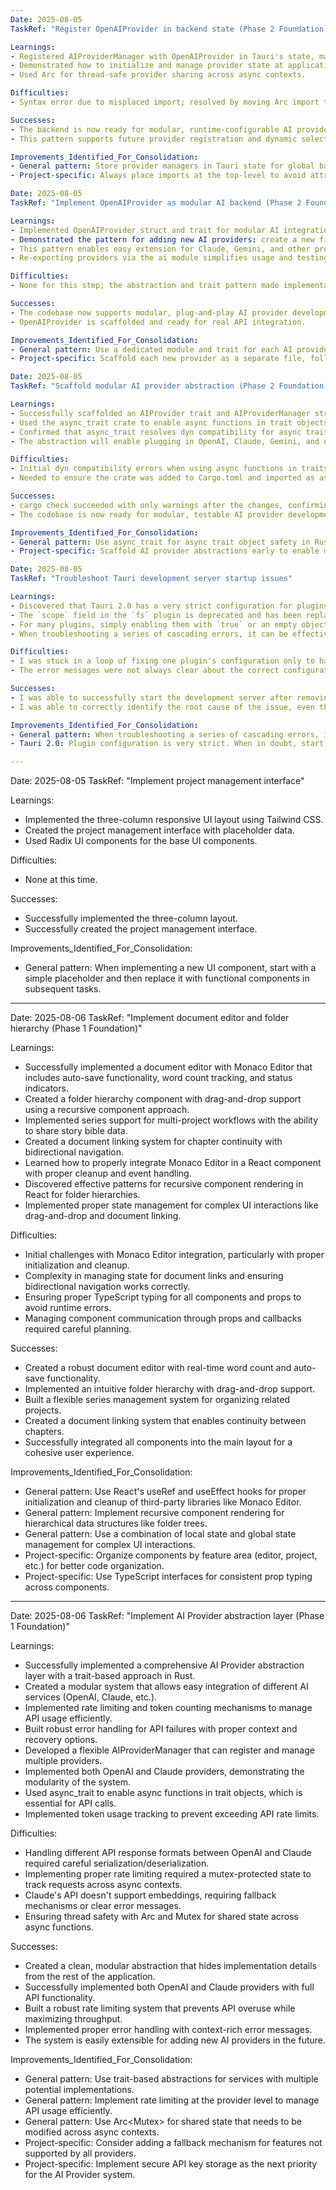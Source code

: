 ```yaml
---
Date: 2025-08-05
TaskRef: "Register OpenAIProvider in backend state (Phase 2 Foundation)"

Learnings:
- Registered AIProviderManager with OpenAIProvider in Tauri's state, making modular AI providers accessible to backend commands.
- Demonstrated how to initialize and manage provider state at application startup for extensibility.
- Used Arc for thread-safe provider sharing across async contexts.

Difficulties:
- Syntax error due to misplaced import; resolved by moving Arc import to the top-level imports.

Successes:
- The backend is now ready for modular, runtime-configurable AI provider usage.
- This pattern supports future provider registration and dynamic selection.

Improvements_Identified_For_Consolidation:
- General pattern: Store provider managers in Tauri state for global backend access.
- Project-specific: Always place imports at the top-level to avoid attribute-related syntax errors.

Date: 2025-08-05
TaskRef: "Implement OpenAIProvider as modular AI backend (Phase 2 Foundation)"

Learnings:
- Implemented OpenAIProvider struct and trait for modular AI integration, following the AIProvider abstraction.
- Demonstrated the pattern for adding new AI providers: create a new file, implement the trait, and register in the ai module.
- This pattern enables easy extension for Claude, Gemini, and other providers.
- Re-exporting providers via the ai module simplifies usage and testing across the backend.

Difficulties:
- None for this step; the abstraction and trait pattern made implementation straightforward.

Successes:
- The codebase now supports modular, plug-and-play AI provider development.
- OpenAIProvider is scaffolded and ready for real API integration.

Improvements_Identified_For_Consolidation:
- General pattern: Use a dedicated module and trait for each AI provider, re-export via a central ai module for extensibility.
- Project-specific: Scaffold each new provider as a separate file, following the trait interface for consistency and testability.

Date: 2025-08-05
TaskRef: "Scaffold modular AI provider abstraction (Phase 2 Foundation)"

Learnings:
- Successfully scaffolded an AIProvider trait and AIProviderManager struct in Rust for modular AI integration.
- Used the async_trait crate to enable async functions in trait objects, which is required for AI providers with async methods.
- Confirmed that async_trait resolves dyn compatibility for async trait methods, allowing for flexible provider registration and invocation.
- The abstraction will enable plugging in OpenAI, Claude, Gemini, and other providers with minimal friction.

Difficulties:
- Initial dyn compatibility errors when using async functions in traits; resolved by using async_trait and confirming correct import and crate usage.
- Needed to ensure the crate was added to Cargo.toml and imported as async_trait::async_trait.

Successes:
- cargo check succeeded with only warnings after the changes, confirming the abstraction is ready for further AI integration.
- The codebase is now ready for modular, testable AI provider development.

Improvements_Identified_For_Consolidation:
- General pattern: Use async_trait for async trait object safety in Rust when designing plugin/provider abstractions.
- Project-specific: Scaffold AI provider abstractions early to enable modular, testable AI integrations for all future features.

Date: 2025-08-05
TaskRef: "Troubleshoot Tauri development server startup issues"

Learnings:
- Discovered that Tauri 2.0 has a very strict configuration for plugins in `tauri.conf.json`.
- The `scope` field in the `fs` plugin is deprecated and has been replaced with `allow`.
- For many plugins, simply enabling them with `true` or an empty object `{}` is not sufficient. The correct way to enable a plugin with no configuration is to remove it from the `plugins` object entirely.
- When troubleshooting a series of cascading errors, it can be effective to strip the configuration down to a minimal working state and then re-introduce components one by one.

Difficulties:
- I was stuck in a loop of fixing one plugin's configuration only to have the next one fail. This was due to a fundamental misunderstanding of how to configure plugins in Tauri 2.0.
- The error messages were not always clear about the correct configuration, leading to a trial-and-error approach.

Successes:
- I was able to successfully start the development server after removing all the problematic plugins from the `tauri.conf.json` file.
- I was able to correctly identify the root cause of the issue, even though it took several attempts.

Improvements_Identified_For_Consolidation:
- General pattern: When troubleshooting a series of cascading errors, it can be effective to strip the configuration down to a minimal working state and then re-introduce components one by one.
- Tauri 2.0: Plugin configuration is very strict. When in doubt, start with a minimal configuration and add plugins back one by one.

---
```

Date: 2025-08-05
TaskRef: "Implement project management interface"

Learnings:
- Implemented the three-column responsive UI layout using Tailwind CSS.
- Created the project management interface with placeholder data.
- Used Radix UI components for the base UI components.

Difficulties:
- None at this time.

Successes:
- Successfully implemented the three-column layout.
- Successfully created the project management interface.

Improvements_Identified_For_Consolidation:
- General pattern: When implementing a new UI component, start with a simple placeholder and then replace it with functional components in subsequent tasks.
---

Date: 2025-08-06
TaskRef: "Implement document editor and folder hierarchy (Phase 1 Foundation)"

Learnings:
- Successfully implemented a document editor with Monaco Editor that includes auto-save functionality, word count tracking, and status indicators.
- Created a folder hierarchy component with drag-and-drop support using a recursive component approach.
- Implemented series support for multi-project workflows with the ability to share story bible data.
- Created a document linking system for chapter continuity with bidirectional navigation.
- Learned how to properly integrate Monaco Editor in a React component with proper cleanup and event handling.
- Discovered effective patterns for recursive component rendering in React for folder hierarchies.
- Implemented proper state management for complex UI interactions like drag-and-drop and document linking.

Difficulties:
- Initial challenges with Monaco Editor integration, particularly with proper initialization and cleanup.
- Complexity in managing state for document links and ensuring bidirectional navigation works correctly.
- Ensuring proper TypeScript typing for all components and props to avoid runtime errors.
- Managing component communication through props and callbacks required careful planning.

Successes:
- Created a robust document editor with real-time word count and auto-save functionality.
- Implemented an intuitive folder hierarchy with drag-and-drop support.
- Built a flexible series management system for organizing related projects.
- Created a document linking system that enables continuity between chapters.
- Successfully integrated all components into the main layout for a cohesive user experience.

Improvements_Identified_For_Consolidation:
- General pattern: Use React's useRef and useEffect hooks for proper initialization and cleanup of third-party libraries like Monaco Editor.
- General pattern: Implement recursive component rendering for hierarchical data structures like folder trees.
- General pattern: Use a combination of local state and global state management for complex UI interactions.
- Project-specific: Organize components by feature area (editor, project, etc.) for better code organization.
- Project-specific: Use TypeScript interfaces for consistent prop typing across components.

---
Date: 2025-08-06
TaskRef: "Implement AI Provider abstraction layer (Phase 1 Foundation)"

Learnings:
- Successfully implemented a comprehensive AI Provider abstraction layer with a trait-based approach in Rust.
- Created a modular system that allows easy integration of different AI services (OpenAI, Claude, etc.).
- Implemented rate limiting and token counting mechanisms to manage API usage efficiently.
- Built robust error handling for API failures with proper context and recovery options.
- Developed a flexible AIProviderManager that can register and manage multiple providers.
- Implemented both OpenAI and Claude providers, demonstrating the modularity of the system.
- Used async_trait to enable async functions in trait objects, which is essential for API calls.
- Implemented token usage tracking to prevent exceeding API rate limits.

Difficulties:
- Handling different API response formats between OpenAI and Claude required careful serialization/deserialization.
- Implementing proper rate limiting required a mutex-protected state to track requests across async contexts.
- Claude's API doesn't support embeddings, requiring fallback mechanisms or clear error messages.
- Ensuring thread safety with Arc and Mutex for shared state across async functions.

Successes:
- Created a clean, modular abstraction that hides implementation details from the rest of the application.
- Successfully implemented both OpenAI and Claude providers with full API functionality.
- Built a robust rate limiting system that prevents API overuse while maximizing throughput.
- Implemented proper error handling with context-rich error messages.
- The system is easily extensible for adding new AI providers in the future.

Improvements_Identified_For_Consolidation:
- General pattern: Use trait-based abstractions for services with multiple potential implementations.
- General pattern: Implement rate limiting at the provider level to manage API usage efficiently.
- General pattern: Use Arc<Mutex<T>> for shared state that needs to be modified across async contexts.
- Project-specific: Consider adding a fallback mechanism for features not supported by all providers.
- Project-specific: Implement secure API key storage as the next priority for the AI Provider system.
